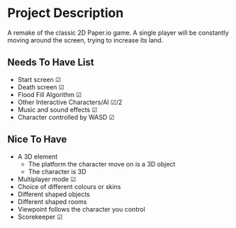 # Project Description

A remake of the classic 2D Paper.io game. A single player will be constantly moving around the screen, trying to increase its land. 

## Needs To Have List 
- Start screen ☑
- Death screen ☑
- Flood Fill Algorithm ☑
- Other Interactive Characters/AI ☑/2
- Music and sound effects ☑
- Character controlled by WASD ☑

## Nice To Have
- A 3D element 
    - The platform the character move on is a 3D object
    - The character is 3D 
- Multiplayer mode ☑
- Choice of different colours or skins
- Different shaped objects
- Different shaped rooms
- Viewpoint follows the character you control
- Scorekeeper ☑

